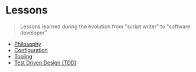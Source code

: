 # Lessons

> Lessons learned during the evolution from "script writer" to "software developer"

* [Philosophy](philosophy.md)
* [Configuration](configuration.md)
* [Tooling](tooling.md)
* [Test Driven Design (TDD)](tdd.md)

